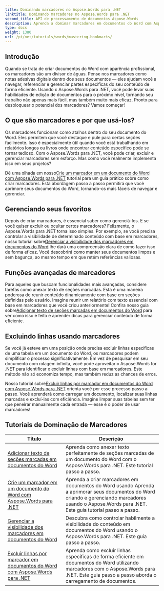 ```yaml
---
title: Dominando marcadores no Aspose.Words para .NET
linktitle: Dominando marcadores no Aspose.Words para .NET
second_title: API de processamento de documentos Aspose.Words
description: Aprenda a dominar marcadores em documentos do Word com Aspose.Words para .NET por meio de tutoriais detalhados. Melhore suas habilidades de gerenciamento de documentos.
type: docs
weight: 1380
url: /pt/net/tutorials/words/mastering-bookmarks/
---
```

## Introdução

Quando se trata de criar documentos do Word com aparência profissional, os marcadores são um divisor de águas. Pense nos marcadores como notas adesivas digitais dentro dos seus documentos — eles ajudam você a navegar, referenciar e gerenciar partes específicas do seu conteúdo de forma eficiente. Usando o Aspose.Words para .NET, você pode levar suas habilidades de edição de documentos para o próximo nível, tornando seu trabalho não apenas mais fácil, mas também muito mais eficaz. Pronto para desbloquear o potencial dos marcadores? Vamos começar!

## O que são marcadores e por que usá-los?

Os marcadores funcionam como atalhos dentro do seu documento do Word. Eles permitem que você destaque e pule para certas seções facilmente. Isso é especialmente útil quando você está trabalhando em relatórios longos ou livros onde encontrar conteúdo específico pode se tornar tedioso. Com o Aspose.Words para .NET, você pode criar, excluir e gerenciar marcadores sem esforço. Mas como você realmente implementa isso em seus projetos?

 Dê uma olhada em nosso[Crie um marcador em um documento do Word com Aspose.Words para .NET](./create-bookmark-in-word-document/) tutorial para um guia prático sobre como criar marcadores. Esta abordagem passo a passo permitirá que você aprimore seus documentos do Word, tornando-os mais fáceis de navegar e gerenciar.

## Gerenciando seus favoritos

 Depois de criar marcadores, é essencial saber como gerenciá-los. E se você quiser excluir ou ocultar certos marcadores? Felizmente, o Aspose.Words para .NET torna isso simples. Por exemplo, se você precisa controlar a visibilidade de determinado conteúdo com base em marcadores, nosso tutorial sobre[Gerenciar a visibilidade dos marcadores em documentos do Word](./manage-bookmark-visibility-word-document/) lhe dará uma compreensão clara de como fazer isso de forma eficaz. Você descobrirá como manter seus documentos limpos e sem bagunça, ao mesmo tempo em que retém referências valiosas.

## Funções avançadas de marcadores

 Para aqueles que buscam funcionalidades mais avançadas, considere tarefas como anexar texto de seções marcadas. Esta é uma maneira poderosa de reunir conteúdo dinamicamente com base em seções definidas pelo usuário. Imagine reunir um relatório com texto essencial com base em marcadores que você criou anteriormente! Confira nosso guia sobre[Adicionar texto de seções marcadas em documentos do Word](./append-text-from-bookmarked-sections/) para ver como isso é feito e aprender dicas para gerenciar conteúdo de forma eficiente.

## Excluindo linhas usando marcadores

Se você já esteve em uma posição onde precisa excluir linhas específicas de uma tabela em um documento do Word, os marcadores podem simplificar o processo significativamente. Em vez de pesquisar em seu documento com rolagem infinita, você pode aproveitar o Aspose.Words for .NET para identificar e excluir linhas com base em marcadores. Este método não só economiza tempo, mas também reduz as chances de erros. 

 Nosso tutorial sobre[Excluir linhas por marcador em documentos do Word com Aspose.Words para .NET](./delete-row-by-bookmark-word-documents/) orienta você por esse processo passo a passo. Você aprenderá como carregar um documento, localizar suas linhas marcadas e excluí-las com eficiência. Imagine limpar suas tabelas sem ter que peneirar manualmente cada entrada — esse é o poder de usar marcadores! 


 ## Tutoriais de Dominação de Marcadores
| Título | Descrição |
| --- | --- |
| [Adicionar texto de seções marcadas em documentos do Word](./append-text-from-bookmarked-sections/) | Aprenda como anexar texto perfeitamente de seções marcadas de um documento do Word com o Aspose.Words para .NET. Este tutorial passo a passo. |
| [Crie um marcador em um documento do Word com Aspose.Words para .NET](./create-bookmark-in-word-document/) | Aprenda a criar marcadores em documentos do Word usando Aprenda a aprimorar seus documentos do Word criando e gerenciando marcadores usando o Aspose.Words para .NET. Este guia tutorial passo a passo. |
| [Gerenciar a visibilidade dos marcadores em documentos do Word](./manage-bookmark-visibility-word-document/) | Descubra como controlar habilmente a visibilidade do conteúdo em documentos do Word usando o Aspose.Words para .NET. Este guia passo a passo. |
| [Excluir linhas por marcador em documentos do Word com Aspose.Words para .NET](./delete-row-by-bookmark-word-documents/) | Aprenda como excluir linhas específicas de forma eficiente em documentos do Word utilizando marcadores com o Aspose.Words para .NET. Este guia passo a passo aborda o carregamento de documentos. |